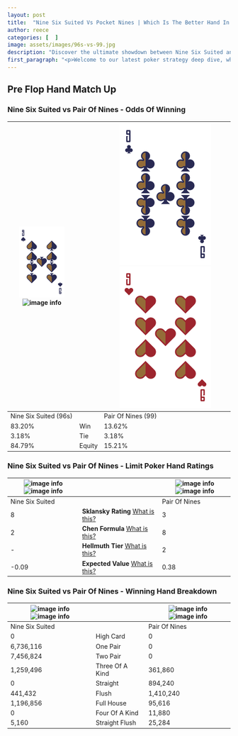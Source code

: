 ```yaml
---
layout: post
title:  "Nine Six Suited Vs Pocket Nines | Which Is The Better Hand In Poker? A Complete Guide"
author: reece
categories: [  ]
image: assets/images/96s-vs-99.jpg
description: "Discover the ultimate showdown between Nine Six Suited and Pair Of Nines in poker! Uncover the odds, strategies, and scenarios where one hand triumphs over the other. Get ready to up your poker game with this thrilling analysis."
first_paragraph: "<p>Welcome to our latest poker strategy deep dive, where we're pitting two distinct hands against each other in a high-stakes showdown: Nine Six Suited vs Pair Of Nines.</p><p>In the dynamic world of poker, every decision counts, and knowing which hand holds the upper hand is key to your success at the table.</p><p>In this article, we'll dissect these two hands, explore the scenarios where one dominates the other, and equip you with the knowledge to make strategic choices that can tip the odds in your favor.</p><p>Get ready to unravel the intriguing dynamics of these poker hands and elevate your game to new heights.</p>"
---
```




[comment]: # (sp0)

## Pre Flop Hand Match Up

<div class="table hand-ratings" markdown="1"> 



### Nine Six Suited vs Pair Of Nines - Odds Of Winning


    
| ![image info](assets/images/hand1/9.png) ![image info](assets/images/hand1/6s.png) |  | ![image info](assets/images/hand2/9.png) ![image info](assets/images/hand2/9o.png) |
| -------- | -------- | -------- |
| Nine Six Suited (96s) |  | Pair Of Nines (99) |
| 83.20% | Win | 13.62% |
| 3.18% | Tie | 3.18% |
| 84.79% | Equity | 15.21% |




[comment]: # (sp1)



### Nine Six Suited vs Pair Of Nines - Limit Poker Hand Ratings


    
| ![image info](https://www.riverpairs.com/assets/images/hand1/9.png) ![image info](https://www.riverpairs.com/assets/images/hand1/6s.png) |  | ![image info](https://www.riverpairs.com/assets/images/hand2/9.png) ![image info](https://www.riverpairs.com/assets/images/hand2/9o.png) |
| -------- | -------- | -------- |
| Nine Six Suited |  | Pair Of Nines |
| 8 | **Sklansky Rating** [What is this?](/sklansky-rating-explained) | 3 |
| 2 | **Chen Formula** [What is this?](/chen-formula-explained) | 8 |
| - | **Hellmuth Tier** [What is this?](/Hellmuth-tier-explained) | 2 |
| -0.09 | **Expected Value** [What is this?](/expected-value-explained) | 0.38 |




[comment]: # (sp2)



### Nine Six Suited vs Pair Of Nines - Winning Hand Breakdown


    
| ![image info](https://www.riverpairs.com/assets/images/hand1/9.png) ![image info](https://www.riverpairs.com/assets/images/hand1/6s.png) |  | ![image info](https://www.riverpairs.com/assets/images/hand2/9.png) ![image info](https://www.riverpairs.com/assets/images/hand2/9o.png) |
| -------- | -------- | -------- |
| Nine Six Suited |  | Pair Of Nines |
| 0 | High Card | 0 |
| 6,736,116 | One Pair | 0 |
| 7,456,824 | Two Pair | 0 |
| 1,259,496 | Three Of A Kind | 361,860 |
| 0 | Straight | 894,240 |
| 441,432 | Flush | 1,410,240 |
| 1,196,856 | Full House | 95,616 |
| 0 | Four Of A Kind | 11,880 |
| 5,160 | Straight Flush | 25,284 |




[comment]: # (sp3)



</div>

[comment]: # (sp4)



[comment]: # (sp5)

